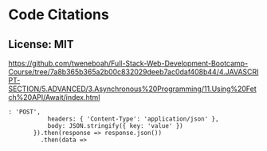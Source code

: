 # Code Citations

## License: MIT

https://github.com/tweneboah/Full-Stack-Web-Development-Bootcamp-Course/tree/7a8b365b365a2b00c832029deeb7ac0daf408b44/4.JAVASCRIPT-SECTION/5.ADVANCED/3.Asynchronous%20Programming/11.Using%20Fetch%20API/Await/index.html

```
: 'POST',
           headers: { 'Content-Type': 'application/json' },
           body: JSON.stringify({ key: 'value' })
       }).then(response => response.json())
         .then(data =>
```
